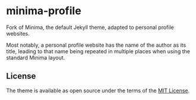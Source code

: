 # minima-profile

Fork of Minima, the default Jekyll theme, adapted to personal profile websites.

Most notably, a personal profile website has the name of the author as its title, leading to that name being repeated in multiple places when using the standard Minima layout. 


## License

The theme is available as open source under the terms of the [MIT License](http://opensource.org/licenses/MIT).
